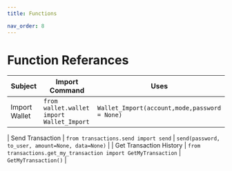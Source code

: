 ```yaml
---
title: Functions

nav_order: 8
---
```


# Function Referances

| Subject       | Import Command                            | Uses                                          |
| ------------- | ----------------------------------------- | --------------------------------------------- |
| Import Wallet | `from wallet.wallet import Wallet_Import` | `Wallet_Import(account,mode,password = None)` |

| Send Transaction | `from transactions.send import send` | `send(password, to_user, amount=None, data=None)` |
| Get Transaction History | `from transactions.get_my_transaction import GetMyTransaction` | `GetMyTransaction()` |
